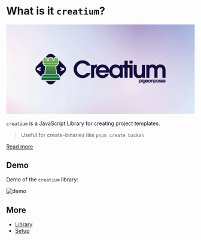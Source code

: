 # What is it `creatium`?

![BANNER](https://github.com/pigeonposse/creatium/blob/main/docs/public/banner.png?raw=true)

`creatium` is a JavaScript Library for creating project templates.

> Useful for create-binaries like `pnpm create backan`

[Read more](https://www.npmjs.com/package/creatium)

## Demo

Demo of the `creatium` library:

![demo](https://github.com/pigeonposse/creatium/raw/main/docs/public/example.gif)

## More

- [Library](core/index.md)
- [Setup](create/index.md)
